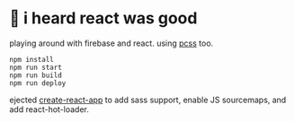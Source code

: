 # 🐍 i heard react was good

playing around with firebase and react. using [pcss](http://github.com/brousalis/pcss) too.

```
npm install
npm run start
npm run build
npm run deploy
```

ejected [create-react-app](http://github.com/facebookincubator/create-react-app) to add sass support, enable JS sourcemaps, and add react-hot-loader.
